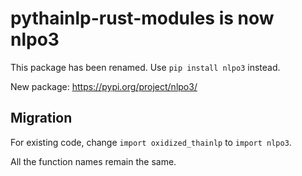 # pythainlp-rust-modules is now nlpo3

This package has been renamed. Use `pip install nlpo3` instead.

New package: https://pypi.org/project/nlpo3/

## Migration

For existing code, change `import oxidized_thainlp` to `import nlpo3`.

All the function names remain the same.
